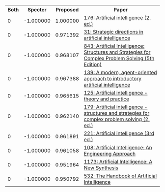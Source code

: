 <html><table><tr>
<th>Both</th>
<th>Specter</th>
<th>Proposed</th>
<th>Paper</th>
</tr>
<tr>
<td>0</td>
<td>-1.000000</td>
<td>1.000000</td>
<td><a href="https://www.semanticscholar.org/paper/6da97c8b148b06b820b0d65f73caa41df5fa172a">176: Artificial intelligence (2. ed.)</a></td>
</tr>
<tr>
<td>0</td>
<td>-1.000000</td>
<td>0.971392</td>
<td><a href="https://www.semanticscholar.org/paper/6b97093087667ed9a47ff25b0b4b6958bb60b0ed">31: Strategic directions in artificial intelligence</a></td>
</tr>
<tr>
<td>0</td>
<td>-1.000000</td>
<td>0.968107</td>
<td><a href="https://www.semanticscholar.org/paper/396aa4db3e6c7a97f9962ed5834c0c0e196f77f1">843: Artificial Intelligence: Structures and Strategies for Complex Problem Solving (5th Edition)</a></td>
</tr>
<tr>
<td>0</td>
<td>-1.000000</td>
<td>0.967388</td>
<td><a href="https://www.semanticscholar.org/paper/917f17b406edb6635d9b9bebe5ab90d854a7501f">139: A modern, agent-oriented approach to introductory artificial intelligence</a></td>
</tr>
<tr>
<td>0</td>
<td>-1.000000</td>
<td>0.965615</td>
<td><a href="https://www.semanticscholar.org/paper/fadb22adc05284166438e310cb7deca59b34822a">125: Artificial intelligence - theory and practice</a></td>
</tr>
<tr>
<td>0</td>
<td>-1.000000</td>
<td>0.962140</td>
<td><a href="https://www.semanticscholar.org/paper/72f503db78135a4aeea728774071b0c93d77e5d9">179: Artificial intelligence - structures and strategies for complex problem solving (2. ed.)</a></td>
</tr>
<tr>
<td>0</td>
<td>-1.000000</td>
<td>0.961891</td>
<td><a href="https://www.semanticscholar.org/paper/f66ea62921f73b60af0caa4133e5e549d8c3c978">221: Artificial intelligence (3rd ed.)</a></td>
</tr>
<tr>
<td>0</td>
<td>-1.000000</td>
<td>0.961058</td>
<td><a href="https://www.semanticscholar.org/paper/384a21590d209d774c578d8fc351534c063f225b">108: Artificial Intelligence: An Engineering Approach</a></td>
</tr>
<tr>
<td>0</td>
<td>-1.000000</td>
<td>0.951964</td>
<td><a href="https://www.semanticscholar.org/paper/42016cf6f65306455de94dac823de65997c02c8f">1173: Artificial Intelligence: A New Synthesis</a></td>
</tr>
<tr>
<td>0</td>
<td>-1.000000</td>
<td>0.950792</td>
<td><a href="https://www.semanticscholar.org/paper/f8410d39b12336bffb55201705aa29d1964db641">532: The Handbook of Artificial Intelligence</a></td>
</tr>
</table></html>
